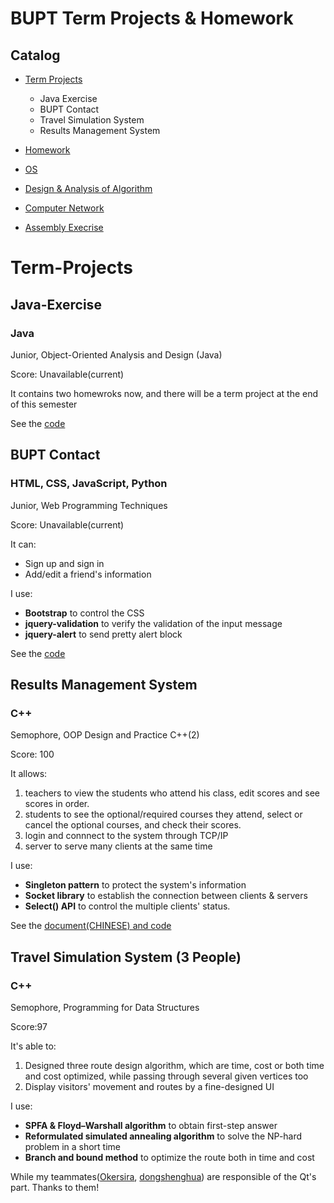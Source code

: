 # BUPT Term Projects & Homework

## Catalog
* [Term Projects](#Term-Projects)
  * Java Exercise
  * BUPT Contact
  * Travel Simulation System
  * Results Management System

* [Homework](#Homework)
 * [OS](#OS)
 * [Design & Analysis of Algorithm](#Design&Analysis-of-Algorithm)
 * [Computer Network](#Computer-Network)
 * [Assembly Execrise](#Assembly-Execrise)
       
# Term-Projects

## Java-Exercise

### Java

Junior, Object-Oriented Analysis and Design (Java)

Score: Unavailable(current)

It contains two homewroks now, and there will be a term project at the end of this semester

See the [code](https://github.com/YeWenting/Java-Exercise)

## BUPT Contact
### HTML, CSS, JavaScript, Python

Junior, Web Programming Techniques

Score: Unavailable(current)

It can:
* Sign up and sign in
* Add/edit a friend's information

I use:
* __Bootstrap__ to control the CSS
* __jquery-validation__ to verify the validation of the input message
* __jquery-alert__ to send pretty alert block

See the [code](https://github.com/YeWenting/yewenting.github.com)

## Results Management System
### C++

Semophore, OOP Design and Practice C++(2)

Score: 100

It allows:
1. teachers to view the students who attend his class, edit scores and see scores in order.
2. students to see the optional/required courses they attend, select or cancel the optional courses, and check their scores.
3. login and connnect to the system through TCP/IP
4. server to serve many clients at the same time

I use:
* __Singleton pattern__ to protect the system's information
* __Socket library__ to establish the connection between clients & servers
* __Select() API__ to control the multiple clients' status.

See the [document(CHINESE) and code](https://github.com/YeWenting/Results-Management-System)

## Travel Simulation System (3 People)
### C++

Semophore, Programming for Data Structures

Score:97

It's able to:
1. Designed three route design algorithm, which are time, cost or both time and cost optimized, while passing through several given vertices too
2. Display visitors' movement and routes by a fine-designed UI

I use:
* __SPFA & Floyd–Warshall algorithm__ to obtain first-step answer
* __Reformulated simulated annealing algorithm__ to solve the NP-hard problem in a short time
* __Branch and bound method__ to optimize the route both in time and cost

While my teammates([Okersira](https://github.com/Okersira), [dongshenghua](https://github.com/dongshenghua?tab=following)) are responsible of the Qt's part. Thanks to them!

